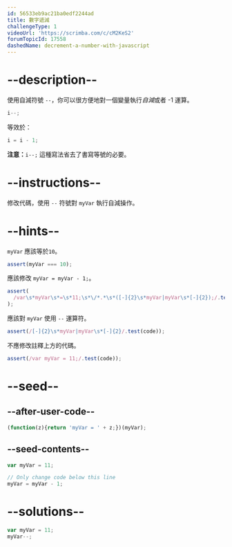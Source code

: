 ```yaml
---
id: 56533eb9ac21ba0edf2244ad
title: 數字遞減
challengeType: 1
videoUrl: 'https://scrimba.com/c/cM2KeS2'
forumTopicId: 17558
dashedName: decrement-a-number-with-javascript
---
```


# --description--

使用自減符號 `--`，你可以很方便地對一個變量執行<dfn>自減</dfn>或者 -1 運算。

```js
i--;
```

等效於：

```js
i = i - 1;
```

**注意：**`i--;` 這種寫法省去了書寫等號的必要。

# --instructions--

修改代碼，使用 `--` 符號對 `myVar` 執行自減操作。

# --hints--

`myVar` 應該等於`10`。

```js
assert(myVar === 10);
```

應該修改 `myVar = myVar - 1;`。

```js
assert(
  /var\s*myVar\s*=\s*11;\s*\/*.*\s*([-]{2}\s*myVar|myVar\s*[-]{2});/.test(code)
);
```

應該對 `myVar` 使用 `--` 運算符。

```js
assert(/[-]{2}\s*myVar|myVar\s*[-]{2}/.test(code));
```

不應修改註釋上方的代碼。

```js
assert(/var myVar = 11;/.test(code));
```

# --seed--

## --after-user-code--

```js
(function(z){return 'myVar = ' + z;})(myVar);
```

## --seed-contents--

```js
var myVar = 11;

// Only change code below this line
myVar = myVar - 1;
```

# --solutions--

```js
var myVar = 11;
myVar--;
```
